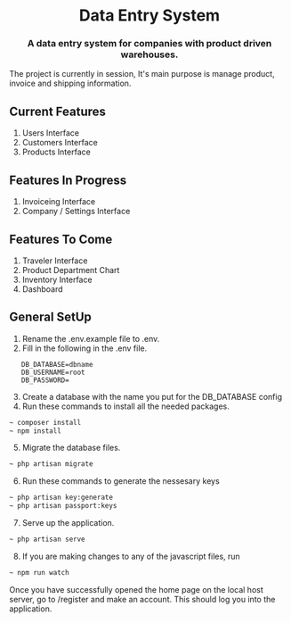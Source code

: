 <h1 align="center">Data Entry System</h1>
<h3 align="center">A data entry system for companies with product driven warehouses.</h3>
<p>The project is currently in session, It's main purpose is manage product, invoice and shipping information.</p>

## Current Features
1. Users Interface
2. Customers Interface
3. Products Interface


## Features In Progress
1. Invoiceing Interface
2. Company / Settings Interface

## Features To Come
1. Traveler Interface
2. Product Department Chart
3. Inventory Interface
4. Dashboard

## General SetUp
1. Rename the .env.example file to .env.
2. Fill in the following in the .env file.
```
   DB_DATABASE=dbname
   DB_USERNAME=root
   DB_PASSWORD=
```
3. Create a database with the name you put for the DB_DATABASE config
4. Run these commands to install all the needed packages.
```bash
~ composer install
~ npm install
```
5. Migrate the database files.
```bash
~ php artisan migrate
```
6. Run these commands to generate the nessesary keys
```bash
~ php artisan key:generate
~ php artisan passport:keys
```
7. Serve up the application.
```bash
~ php artisan serve
```
8. If you are making changes to any of the javascript files, run
```bash
~ npm run watch
```

Once you have successfully opened the home page on the local host server, go to /register and make an account. 
This should log you into the application. 